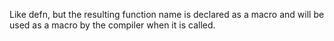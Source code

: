   Like defn, but the resulting function name is declared as a
  macro and will be used as a macro by the compiler when it is
  called.